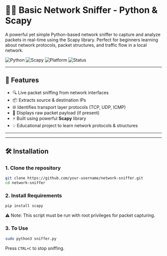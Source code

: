 # 🕵️‍♂️ Basic Network Sniffer - Python & Scapy

A powerful yet simple Python-based network sniffer to capture and analyze packets in real-time using the Scapy library. Perfect for beginners learning about network protocols, packet structures, and traffic flow in a local network.

![Python](https://img.shields.io/badge/Python-3.x-blue?logo=python)
![Scapy](https://img.shields.io/badge/Scapy-Network%20Analysis-brightgreen)
![Platform](https://img.shields.io/badge/Platform-Kali%20Linux%20%7C%20Linux-lightgrey)
![Status](https://img.shields.io/badge/Status-Active-success)

---

## 🚀 Features

- 🔍 Live packet sniffing from network interfaces
- 📦 Extracts source & destination IPs
- 🌐 Identifies transport layer protocols (TCP, UDP, ICMP)
- 🧠 Displays raw packet payload (if present)
- ⚡ Built using powerful **Scapy** library
- 💡 Educational project to learn network protocols & structures

---

---

## 🛠️ Installation

### 1. Clone the repository

```bash
git clone https://github.com/your-username/network-sniffer.git
cd network-sniffer
```
### 2. Install Requirements
```bash
pip install scapy
```
⚠️ Note: This script must be run with root privileges for packet capturing.

### 3. To Use
```bash
sudo python3 sniffer.py
```
Press `CTRL+C` to stop sniffing.
